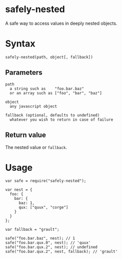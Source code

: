 # safely-nested

A safe way to access values in deeply nested objects.


# Syntax
```
safely-nested(path, object[, fallback])
```
## Parameters

```
path
  a string such as    "foo.bar.baz"
  or an array such as ["foo", "bar", "baz"]

object
  any javascript object

fallback (optional, defaults to undefined)
  whatever you wish to return in case of failure
```

## Return value

The nested value or `fallback`.

# Usage
```
var safe = require("safely-nested");

var nest = {
  foo: {
    bar: {
      baz: 1,
      qux: ["quux", "corge"]
    }
  }
};

var fallback = "grault";

safe("foo.bar.baz", nest); // 1
safe("foo.bar.qux.0", nest); // 'quux'
safe("foo.bar.qux.2", nest); // undefined
safe("foo.bar.qux.2", nest, fallback); // 'grault'
```
